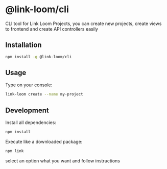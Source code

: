# @link-loom/cli
CLI tool for Link Loom Projects, you can create new projects, create views to frontend and create API controllers easily

## Installation

``` bash
npm install -g @link-loom/cli
```

## Usage

Type on your console:

``` bash
link-loom create --name my-project
```

## Development

Install all dependencies:

``` bash
npm install
```

Execute like a downloaded package:

``` bash
npm link
```

select an option what you want and follow instructions

